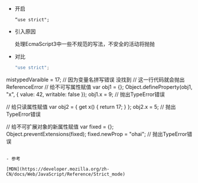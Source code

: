 - 开启 

  `“use strict";`

- 引入原因

  处理EcmaScript3中一些不规范的写法，不安全的活动将抛抛

- 对比
  ```js
  "use strict";
mistypedVaraible = 17; // 因为变量名拼写错误 没找到
                         // 这一行代码就会抛出 ReferenceError
  // 给不可写属性赋值
  var obj1 = {};
  Object.defineProperty(obj1, "x", { value: 42, writable: false });
obj1.x = 9; // 抛出TypeError错误
  
  // 给只读属性赋值
  var obj2 = { get x() { return 17; } };
obj2.x = 5; // 抛出TypeError错误
  
  // 给不可扩展对象的新属性赋值
  var fixed = {};
  Object.preventExtensions(fixed);
  fixed.newProp = "ohai"; // 抛出TypeError错误
  ```

- 参考

  [MDN](https://developer.mozilla.org/zh-CN/docs/Web/JavaScript/Reference/Strict_mode)
  
  
